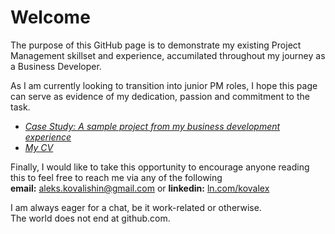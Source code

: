 # Welcome
The purpose of this GitHub page is to demonstrate my existing Project Management skillset and experience, accumilated throughout my journey as a Business Developer.  

As I am currently looking to transition into junior PM roles, I hope this page can serve as evidence of my dedication, passion and commitment to the task.  

- [*Case Study: A sample project from my business development experience*](Case%20Study%20Beder.pdf)  
- [*My CV*](Alex%20Kovalishin%20CV.pdf)  

Finally, I would like to take this opportunity to encourage anyone reading this to feel free to reach me via any of the following  
**email:** aleks.kovalishin@gmail.com or **linkedin:** [ln.com/kovalex](https://www.linkedin.com/in/kovalex/)  

I am always eager for a chat, be it work-related or otherwise.  
The world does not end at github.com.
